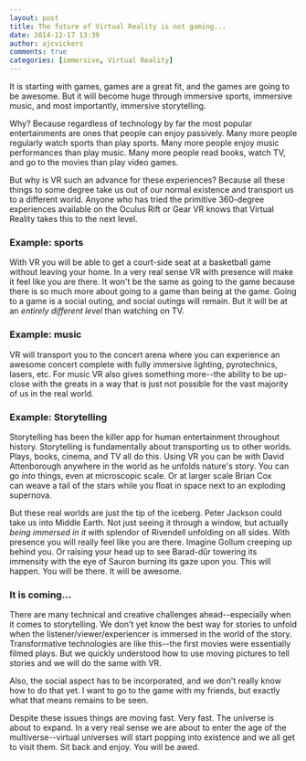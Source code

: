 ```yaml
---
layout: post
title: The future of Virtual Reality is not gaming...
date: 2014-12-17 13:39
author: ajcvickers
comments: true
categories: [immersive, Virtual Reality]
---
```

It is starting with games, games are a great fit, and the games are going to be awesome. But it will become huge through immersive sports, immersive music, and most importantly, immersive storytelling.

Why? Because regardless of technology by far the most popular entertainments are ones that people can enjoy passively. Many more people regularly watch sports than play sports. Many more people enjoy music performances than play music. Many more people read books, watch TV, and go to the movies than play video games.



But why is VR such an advance for these experiences? Because all these things to some degree take us out of our normal existence and transport us to a different world. Anyone who has tried the primitive 360-degree experiences available on the Oculus Rift or Gear VR knows that Virtual Reality takes this to the next level.

<h3>Example: sports</h3>

With VR you will be able to get a court-side seat at a basketball game without leaving your home. In a very real sense VR with presence will make it feel like you are there. It won't be the same as going to the game because there is so much more about going to a game than being at the game. Going to a game is a social outing, and social outings will remain. But it will be at an <em>entirely different level</em> than watching on TV.

<h3>Example: music</h3>

VR will transport you to the concert arena where you can experience an awesome concert complete with fully immersive lighting, pyrotechnics, lasers, etc. For music VR also gives something more--the ability to be up-close with the greats in a way that is just not possible for the vast majority of us in the real world.

<h3>Example: Storytelling</h3>

Storytelling has been the killer app for human entertainment throughout history. Storytelling is fundamentally about transporting us to other worlds. Plays, books, cinema, and TV all do this. Using VR you can be with David Attenborough anywhere in the world as he unfolds nature's story. You can go <em>into</em> things, even at microscopic scale. Or at larger scale Brian Cox can weave a tail of the stars while you float in space next to an exploding supernova.

But these real worlds are just the tip of the iceberg. Peter Jackson could take us into Middle Earth. Not just seeing it through a window, but actually <em>being immersed in it</em> with splendor of Rivendell unfolding on all sides. With presence you will really feel like you are there. Imagine Gollum creeping up behind you. Or raising your head up to see Barad-dûr towering its immensity with the eye of Sauron burning its gaze upon you. This will happen. You will be there. It will be awesome.

<h3>It is coming...</h3>

There are many technical and creative challenges ahead--especially when it comes to storytelling. We don't yet know the best way for stories to unfold when the listener/viewer/experiencer is immersed in the world of the story. Transformative technologies are like this--the first movies were essentially filmed plays. But we quickly understood how to use moving pictures to tell stories and we will do the same with VR.

Also, the social aspect has to be incorporated, and we don't really know how to do that yet. I want to go to the game with my friends, but exactly what that means remains to be seen.

Despite these issues things are moving fast. Very fast. The universe is about to expand. In a very real sense we are about to enter the age of the multiverse--virtual universes will start popping into existence and we all get to visit them. Sit back and enjoy. You will be awed.
